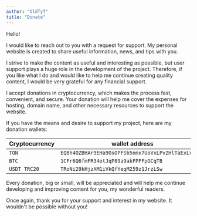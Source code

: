 ```yaml
---
author: "OldTyT"
title: "Donate"
---
```


Hello!

I would like to reach out to you with a request for support. My personal website is created to share useful information, news, and tips with you.

I strive to make the content as useful and interesting as possible, but user support plays a huge role in the development of the project. Therefore, if you like what I do and would like to help me continue creating quality content, I would be very grateful for any financial support.

I accept donations in cryptocurrency, which makes the process fast, convenient, and secure. Your donation will help me cover the expenses for hosting, domain name, and other necessary resources to support the website.

If you have the means and desire to support my project, here are my donation wallets:

|Cryptocurrency | wallet address|
|---|---|
|`TON`|`EQBh4OZBHAr9EHa9OsOPFSb5nmx7UoVxLPvZHlTaExLvtunX`|
|`BTC`|`1CFr6Q6fmFR34otJqP89a9akFPFFpGCqTB`|
|`USDT TRC20`|`TRoNi29kHjzXM1iVkQfYeqM259z1JrzLSw`|


Every donation, big or small, will be appreciated and will help me continue developing and improving content for you, my wonderful readers.

Once again, thank you for your support and interest in my website. It wouldn't be possible without you!
